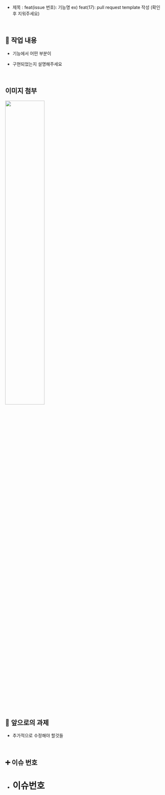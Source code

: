 - 제목 : feat(issue 번호): 기능명
  ex) feat(17): pull request template 작성
  (확인 후 지워주세요)

<br/>

## 🔎 작업 내용

- 기능에서 어떤 부분이

- 구현되었는지 설명해주세요

  <br/>

## 이미지 첨부

<img src="파일주소" width="50%" height="50%"/>

<br/>

## 🔧 앞으로의 과제

- 추가적으로 수정해야 할것들

  <br/>

## ➕ 이슈 번호

- # 이슈번호

<br/>
